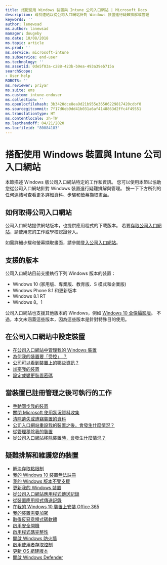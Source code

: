 ```yaml
---
title: 搭配使用 Windows 裝置與 Intune 公司入口網站 | Microsoft Docs
description: 尋找連結以從公司入口網站針對 Windows 裝置進行疑難排解或管理
keywords: ''
author: lenewsad
ms.author: lanewsad
manager: dougeby
ms.date: 10/08/2018
ms.topic: article
ms.prod: ''
ms.service: microsoft-intune
ms.subservice: end-user
ms.technology: ''
ms.assetid: 0de5f03a-c288-423b-b9ea-493a39eb715a
searchScope:
- User help
ROBOTS: ''
ms.reviewer: priyar
ms.suite: ems
ms.custom: intune-enduser
ms.collection: ''
ms.openlocfilehash: 3b3420dce8ea9d21b955e36506229817420cdbf0
ms.sourcegitcommit: 7f17d6eb9dd41b031a6af4148863d2ffc4f49551
ms.translationtype: HT
ms.contentlocale: zh-TW
ms.lasthandoff: 04/21/2020
ms.locfileid: "80084183"
---
```

# <a name="using-your-windows-device-with-intune-company-portal"></a>搭配使用 Windows 裝置與 Intune 公司入口網站

本節描述 Windows 版公司入口網站特定的工作和資訊。 您可以使用本節以協助您從公司入口網站針對 Windows 裝置進行疑難排解與管理。 按一下下方所列的任何連結可查看更多詳細資料、步驟和螢幕擷取畫面。  

## <a name="how-to-get-company-portal"></a>如何取得公司入口網站
公司入口網站提供網站版本，也提供應用程式的下載版本。 若要[存取公司入口網站](https://go.microsoft.com/fwlink/?linkid=2010980)，請使用您的工作或學校認證登入。  

如需詳細步驟和螢幕擷取畫面，請參閱[登入公司入口網站](https://docs.microsoft.com/mem/intune/user-help/sign-in-to-the-company-portal)。

## <a name="supported-versions"></a>支援的版本

公司入口網站目前支援執行下列 Windows 版本的裝置：

* Windows 10 (家用版、專業版、教育版、S 模式和企業版)
* Windows Phone 8.1 和更新版本
* Windows 8.1 RT
* Windows 8。1

公司入口網站也支援其他版本的 Windows，例如 [Windows 10 全像攝影版](https://www.microsoft.com/hololens)。 不過，本文未涵蓋這些版本，因為這些版本是針對特殊目的使用。

## <a name="set-up-your-device-in-the-company-portal"></a>在公司入口網站中設定裝置
- [在公司入口網站中管理我的 Windows 裝置](windows-enrollment-company-portal.md)  
- [為何我的裝置要「受控」  ？](what-happens-if-you-install-the-company-portal-app-and-enroll-your-device-in-intune-windows.md)
- [公司可以看到裝置上的哪些資訊？](what-info-can-your-company-see-when-you-enroll-your-device-in-intune.md)
- [加密我的裝置](encrypt-your-device-windows.md)
- [設定或變更裝置密碼](set-or-change-your-password-windows.md)

## <a name="things-you-can-do-after-your-device-is-enrolled-in-management"></a>當裝置已註冊管理之後可執行的工作
- [手動同步我的裝置](sync-your-device-manually-windows.md)
- [關閉 Microsoft 使用狀況資料收集](turn-off-microsoft-usage-data-collection-windows.md)
- [清除遺失或遭竊裝置的資料](reset-erase-your-device-cpwebsite.md)
- [公司入口網站重設我的裝置之後，會發生什麼情況？](what-happens-if-you-reset-your-device-using-the-company-portal-windows.md)
- [從管理移除我的裝置](unenroll-your-device-from-intune-windows.md)
- [從公司入口網站移除裝置時，會發生什麼情況？](what-happens-if-you-unenroll-your-device-from-intune-windows.md)

## <a name="troubleshoot-and-maintain-your-device"></a>疑難排解和維護您的裝置
* [解決存取點限制](resolve-access-point-restrictions.md)
* [我的 Windows 10 裝置無法註冊](troubleshoot-your-windows-10-device-windows.md)
* [我的 Windows 版本不受支援](your-windows-version-isnt-yet-supported.md)
* [更新我的 Windows 裝置](you-need-to-update-your-windows-device.md)
* [從公司入口網站應用程式傳送記錄](send-logs-to-your-it-admin-cp-windows.md)
* [從裝置應用程式傳送記錄](send-logs-to-your-it-admin-settings-windows.md)
* [在我的 Windows 10 裝置上安裝 Office 365](install-office-windows.md)
* [我的裝置需要加密](you-need-to-enable-windows-encryption.md)
* [取得反惡意程式碼軟體](your-device-needs-antimalware-software.md)
* [啟用安全開機](you-need-to-enable-secure-boot-windows.md)
* [啟用程式碼完整性](you-need-to-enable-code-integrity.md)
* [開啟 Windows 防火牆](you-need-to-enable-defender-firewall-windows.md)
* [啟用使用者存取控制](you-need-to-enable-uac-windows.md)
* [更新 OS 組建版本](you-need-to-update-os-build-version-windows.md)
* [開啟 Windows Defender](turn-on-defender-windows.md)
